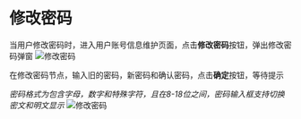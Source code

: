 # 修改密码
当用户修改密码时，进入用户账号信息维护页面，点击**修改密码**按钮，弹出修改密码弹窗
![修改密码](/pic/userinformation/changepassword/changepassword1.jpg)

在修改密码节点，输入旧的密码，新密码和确认密码，点击**确定**按钮，等待提示

*密码格式为包含字母，数字和特殊字符，且在8-18位之间，密码输入框支持切换密文和明文显示*
![修改密码](/pic/userinformation/changepassword/changepassword2.jpg)